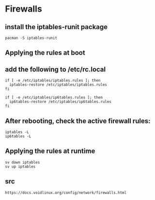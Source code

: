 # Firewalls
## install the iptables-runit package
```
pacman -S iptables-runit
```
## Applying the rules at boot
## add the following to /etc/rc.local
```
if [ -e /etc/iptables/iptables.rules ]; then
  iptables-restore /etc/iptables/iptables.rules
fi

if [ -e /etc/iptables/ip6tables.rules ]; then
  ip6tables-restore /etc/iptables/ip6tables.rules
fi
```
## After rebooting, check the active firewall rules:
```
iptables -L
ip6tables -L
```

## Applying the rules at runtime
```
sv down iptables
sv up iptables
```

## src
```
https://docs.voidlinux.org/config/network/firewalls.html
```
